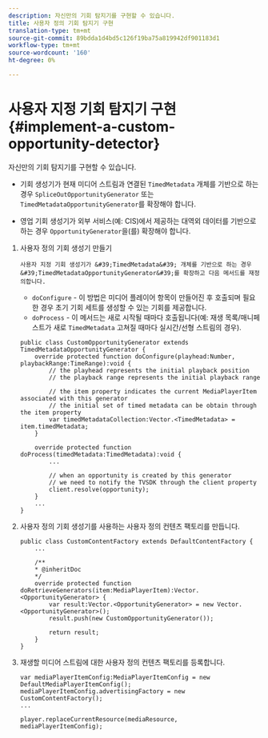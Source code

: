 ```yaml
---
description: 자신만의 기회 탐지기를 구현할 수 있습니다.
title: 사용자 정의 기회 탐지기 구현
translation-type: tm+mt
source-git-commit: 89bdda1d4bd5c126f19ba75a819942df901183d1
workflow-type: tm+mt
source-wordcount: '160'
ht-degree: 0%

---
```



# 사용자 지정 기회 탐지기 구현{#implement-a-custom-opportunity-detector}

자신만의 기회 탐지기를 구현할 수 있습니다.

* 기회 생성기가 현재 미디어 스트림과 연결된 `TimedMetadata` 개체를 기반으로 하는 경우 `SpliceOutOpportunityGenerator` 또는 `TimedMetadataOpportunityGenerator`를 확장해야 합니다.

* 영업 기회 생성기가 외부 서비스(예: CIS)에서 제공하는 대역외 데이터를 기반으로 하는 경우 `OpportunityGenerator`을(를) 확장해야 합니다.

1. 사용자 정의 기회 생성기 만들기

       사용자 지정 기회 생성기가 &#39;TimedMetadata&#39; 개체를 기반으로 하는 경우 &#39;TimedMetadataOpportunityGenerator&#39;를 확장하고 다음 메서드를 재정의합니다.
   
   * `doConfigure` - 이 방법은 미디어 플레이어 항목이 만들어진 후 호출되며 필요한 경우 초기 기회 세트를 생성할 수 있는 기회를 제공합니다.
   * `doProcess` - 이 메서드는 새로 시작될 때마다 호출됩니다(예: 재생 목록/매니페스트가 새로  `TimedMetadata` 고쳐질 때마다 실시간/선형 스트림의 경우).

   ```
   public class CustomOpportunityGenerator extends TimedMetadataOpportunityGenerator { 
       override protected function doConfigure(playhead:Number, playbackRange:TimeRange):void { 
           // the playhead represents the initial playback position 
           // the playback range represents the initial playback range 
   
           // the item property indicates the current MediaPlayerItem associated with this generator 
           // the initial set of timed metadata can be obtain through the item property 
           var timedMetadataCollection:Vector.<TimedMetadata> = item.timedMetadata; 
       } 
   
       override protected function doProcess(timedMetadata:TimedMetadata):void { 
           ... 
   
           // when an opportunity is created by this generator 
           // we need to notify the TVSDK through the client property 
           client.resolve(opportunity); 
       }  
       ... 
   }
   ```

1. 사용자 정의 기회 생성기를 사용하는 사용자 정의 컨텐츠 팩토리를 만듭니다.

   ```
   public class CustomContentFactory extends DefaultContentFactory { 
       ... 
   
       /** 
       * @inheritDoc 
       */ 
       override protected function doRetrieveGenerators(item:MediaPlayerItem):Vector.<OpportunityGenerator> { 
           var result:Vector.<OpportunityGenerator> = new Vector.<OpportunityGenerator>(); 
           result.push(new CustomOpportunityGenerator()); 
   
           return result; 
       } 
   }
   ```

1. 재생할 미디어 스트림에 대한 사용자 정의 컨텐츠 팩토리를 등록합니다.

   ```
   var mediaPlayerItemConfig:MediaPlayerItemConfig = new DefaultMediaPlayerItemConfig(); 
   mediaPlayerItemConfig.advertisingFactory = new CustomContentFactory(); 
   ... 
   
   player.replaceCurrentResource(mediaResource, mediaPlayerItemConfig);
   ```

